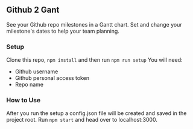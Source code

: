 ## Github 2 Gant
See your Github repo milestones in a Gantt chart. Set and change your milestone's dates to help your team planning.

### Setup
Clone this repo, `npm install` and then run `npm run setup`
You will need:
- Github username
- Github personal access token
- Repo name


### How to Use
After you run the setup a config.json file will be created and saved in the project root.
Run `npm start` and head over to localhost:3000.
